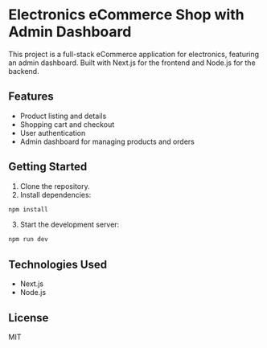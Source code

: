 # Electronics eCommerce Shop with Admin Dashboard

This project is a full-stack eCommerce application for electronics, featuring an admin dashboard. Built with Next.js for the frontend and Node.js for the backend.

## Features

- Product listing and details
- Shopping cart and checkout
- User authentication
- Admin dashboard for managing products and orders

## Getting Started

1. Clone the repository.
2. Install dependencies:  
  ```bash
  npm install
  ```
3. Start the development server:  
  ```bash
  npm run dev
  ```

## Technologies Used

- Next.js
- Node.js

## License

MIT
